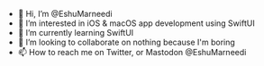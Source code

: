 - 👋 Hi, I’m @EshuMarneedi
- 👀 I’m interested in iOS & macOS app development using SwiftUI
- 🌱 I’m currently learning SwiftUI
- 💞️ I’m looking to collaborate on nothing because I'm boring
- 📫 How to reach me on Twitter, or Mastodon @EshuMarneedi

<!---
EshuMarneedi/EshuMarneedi is a ✨ special ✨ repository because its `README.md` (this file) appears on your GitHub profile.
You can click the Preview link to take a look at your changes.
--->
